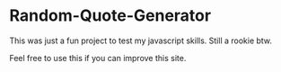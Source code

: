 # Random-Quote-Generator
This was just a fun project to  test my javascript skills. Still a rookie btw.

Feel free to use this if you can improve this site. 
